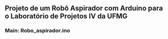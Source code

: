 ## Projeto de um Robô Aspirador com Arduino para o Laboratório de Projetos IV da UFMG
### Main: Robo_aspirador.ino
